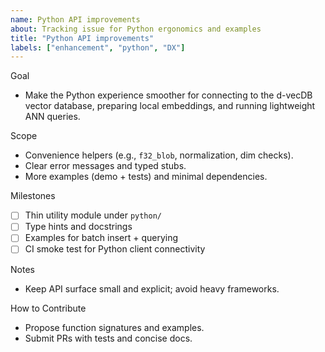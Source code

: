 ```yaml
---
name: Python API improvements
about: Tracking issue for Python ergonomics and examples
title: "Python API improvements"
labels: ["enhancement", "python", "DX"]
---
```


Goal
- Make the Python experience smoother for connecting to the d-vecDB vector database, preparing local embeddings, and running lightweight ANN queries.

Scope
- Convenience helpers (e.g., `f32_blob`, normalization, dim checks).
- Clear error messages and typed stubs.
- More examples (demo + tests) and minimal dependencies.

Milestones
- [ ] Thin utility module under `python/`
- [ ] Type hints and docstrings
- [ ] Examples for batch insert + querying
- [ ] CI smoke test for Python client connectivity

Notes
- Keep API surface small and explicit; avoid heavy frameworks.

How to Contribute
- Propose function signatures and examples.
- Submit PRs with tests and concise docs.

